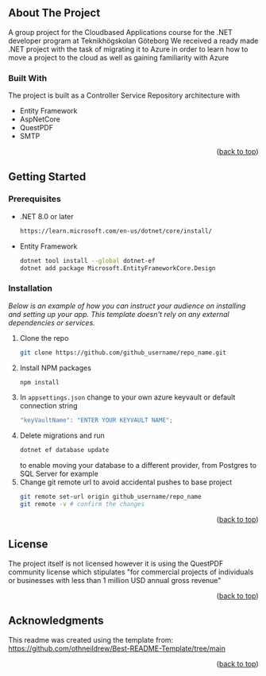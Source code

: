 

<!-- ABOUT THE PROJECT -->
## About The Project
A group project for the Cloudbased Applications course for the .NET developer program at Teknikhögskolan Göteborg
We received a ready made .NET project with the task of migrating it to Azure in order to learn how to move a project to the cloud
as well as gaining familiarity with Azure


### Built With
The project is built as a Controller Service Repository architecture with 
* Entity Framework
* AspNetCore
* QuestPDF
* SMTP

<p align="right">(<a href="#readme-top">back to top</a>)</p>



<!-- GETTING STARTED -->
## Getting Started

### Prerequisites

* .NET 8.0 or later
  ```sh
  https://learn.microsoft.com/en-us/dotnet/core/install/
  ```
* Entity Framework
  ```sh
  dotnet tool install --global dotnet-ef
  dotnet add package Microsoft.EntityFrameworkCore.Design
  ```
### Installation

_Below is an example of how you can instruct your audience on installing and setting up your app. This template doesn't rely on any external dependencies or services._

1. Clone the repo
   ```sh
   git clone https://github.com/github_username/repo_name.git
   ```
2. Install NPM packages
   ```sh
   npm install
   ```
3. In `appsettings.json` change to your own azure keyvault or default connection string
   ```js
   "keyVaultName": "ENTER YOUR KEYVAULT NAME";
   ```
4. Delete migrations and run
   ```sh
   dotnet ef database update
   ```
   to enable moving your database to a different provider, from Postgres to SQL Server for example
5. Change git remote url to avoid accidental pushes to base project
   ```sh
   git remote set-url origin github_username/repo_name
   git remote -v # confirm the changes
   ```

<p align="right">(<a href="#readme-top">back to top</a>)</p>


<!-- LICENSE -->
## License
The project itself is not licensed however it is using the QuestPDF community license which stipulates "for commercial projects of individuals or businesses with less than 1 million USD annual gross revenue"

<p align="right">(<a href="#readme-top">back to top</a>)</p>


<!-- ACKNOWLEDGMENTS -->
## Acknowledgments
This readme was created using the template from: 
https://github.com/othneildrew/Best-README-Template/tree/main

<p align="right">(<a href="#readme-top">back to top</a>)</p>



